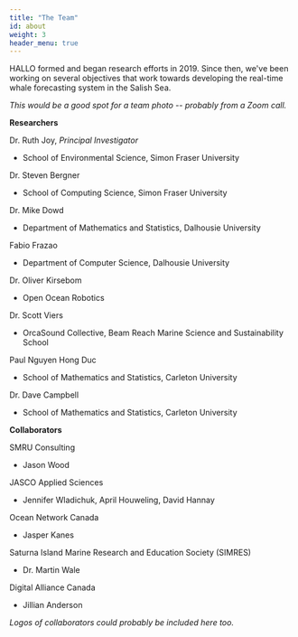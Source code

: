 ```yaml
---
title: "The Team"
id: about
weight: 3
header_menu: true
---
```


HALLO formed and began research efforts in 2019. Since then, we've been working on several objectives that work towards developing the real-time whale forecasting system in the Salish Sea.

*This would be a good spot for a team photo -- probably from a Zoom call.*


**Researchers**

Dr. Ruth Joy, *Principal Investigator*
* School of Environmental Science, Simon Fraser University

Dr. Steven Bergner
* School of Computing Science, Simon Fraser University

Dr. Mike Dowd
* Department of Mathematics and Statistics, Dalhousie University

Fabio Frazao
* Department of Computer Science, Dalhousie University

Dr. Oliver Kirsebom
* Open Ocean Robotics

Dr. Scott Viers
* OrcaSound Collective, Beam Reach Marine Science and Sustainability School

Paul Nguyen Hong Duc
* School of Mathematics and Statistics, Carleton University

Dr. Dave Campbell
* School of Mathematics and Statistics, Carleton University


**Collaborators**

SMRU Consulting
* Jason Wood

JASCO Applied Sciences
* Jennifer Wladichuk, April Houweling, David Hannay

Ocean Network Canada
* Jasper Kanes

Saturna Island Marine Research and Education Society (SIMRES)
* Dr. Martin Wale

Digital Alliance Canada
* Jillian Anderson

*Logos of collaborators could probably be included here too.*
